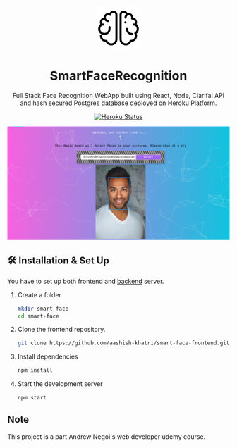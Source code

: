 <div align="center">
  <img alt="Logo" src="react-ui/public/brain.png" width="100" />
</div>
<h1 align="center">
  SmartFaceRecognition
</h1>
<p align="center">
  Full Stack Face Recognition WebApp built using React, Node, Clarifai API and hash secured Postgres database deployed on Heroku Platform.
</p>
<p align="center">
  <a href="https://smart-face123.herokuapp.com/" target="_blank">
    <img src="https://heroku-badge.herokuapp.com/?app=heroku-badge" alt="Heroku Status" />
  </a>
</p>

![demo](react-ui/public/smart-face.png)

## 🛠 Installation & Set Up

You have to set up both frontend and <a href="https://github.com/aashish-khatri/smart-face-backend" target="_blank">backend</a> server.

1. Create a folder

   ```bash
   mkdir smart-face
   cd smart-face
   ```

2. Clone the frontend repository.

   ```bash
   git clone https://github.com/aashish-khatri/smart-face-frontend.git
   ```

3. Install dependencies

   ```bash
   npm install
   ```

4. Start the development server

   ```bash
   npm start
   ```
## Note 
This project is a part Andrew Negoi's web developer udemy course.
